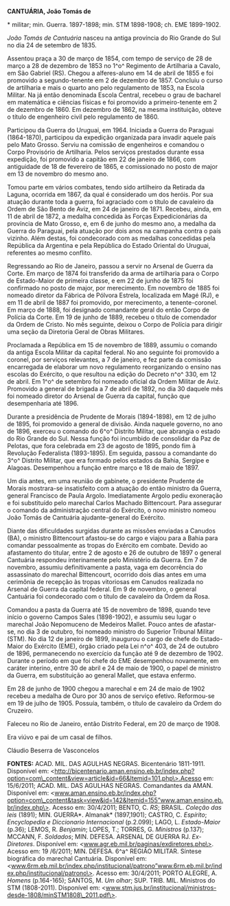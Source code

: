 **CANTUÁRIA, João Tomás de**

\* militar; min. Guerra. 1897-1898; min. STM 1898-1908; ch. EME
1899-1902.

*João Tomás de Cantuária* nasceu na antiga província do Rio Grande do
Sul no dia 24 de setembro de 1835.

Assentou praça a 30 de março de 1854, com tempo de serviço de 28 de
março a 28 de dezembro de 1853 no 1^o^ Regimento de Artilharia a Cavalo,
em São Gabriel (RS). Chegou a alferes-aluno em 14 de abril de 1855 e foi
promovido a segundo-tenente em 2 de dezembro de 1857. Concluiu o curso
de artilharia e mais o quarto ano pelo regulamento de 1853, na Escola
Militar. Na já então denominada Escola Central, recebeu o grau de
bacharel em matemática e ciências físicas e foi promovido a
primeiro-tenente em 2 de dezembro de 1860. Em dezembro de 1862, na mesma
instituição, obteve o título de engenheiro civil pelo regulamento de
1860.

Participou da Guerra do Uruguai, em 1964. Iniciada a Guerra do Paraguai
(1864-1870), participou da expedição organizada para invadir aquele país
pelo Mato Grosso. Serviu na comissão de engenheiros e comandou o Corpo
Provisório de Artilharia. Pelos serviços prestados durante essa
expedição, foi promovido a capitão em 22 de janeiro de 1866, com
antiguidade de 18 de fevereiro de 1865, e comissionado no posto de major
em 13 de novembro do mesmo ano.

Tomou parte em vários combates, tendo sido artilheiro da Retirada da
Laguna, ocorrida em 1867, da qual é considerado um dos heróis. Por sua
atuação durante toda a guerra, foi agraciado com o título de cavaleiro
da Ordem de São Bento de Aviz, em 24 de janeiro de 1871. Recebeu, ainda,
em 11 de abril de 1872, a medalha concedida às Forças Expedicionárias da
província de Mato Grosso, e, em 6 de junho do mesmo ano, a medalha da
Guerra do Paraguai, pela atuação por dois anos na campanha contra o país
vizinho. Além destas, foi condecorado com as medalhas concedidas pela
República da Argentina e pela República do Estado Oriental do Uruguai,
referentes ao mesmo conflito.

Regressando ao Rio de Janeiro, passou a servir no Arsenal de Guerra da
Corte. Em março de 1874 foi transferido da arma de artilharia para o
Corpo de Estado-Maior de primeira classe, e em 22 de junho de 1875 foi
confirmado no posto de major, por merecimento. Em novembro de 1885 foi
nomeado diretor da Fábrica de Pólvora Estrela, localizada em Magé (RJ),
e em 11 de abril de 1887 foi promovido, por merecimento, a
tenente-coronel. Em março de 1888, foi designado comandante geral do
então Corpo de Polícia da Corte. Em 19 de junho de 1889, recebeu o
título de comendador da Ordem de Cristo. No mês seguinte, deixou o Corpo
de Polícia para dirigir uma seção da Diretoria Geral de Obras Militares.

Proclamada a República em 15 de novembro de 1889, assumiu o comando da
antiga Escola Militar da capital federal. No ano seguinte foi promovido
a coronel, por serviços relevantes, a 7 de janeiro, e fez parte da
comissão encarregada de elaborar um novo regulamento reorganizando o
ensino nas escolas do Exército, o que resultou na edição do Decreto n^o^
330, em 12 de abril. Em 1^o^ de setembro foi nomeado oficial da Ordem
Militar de Aviz. Promovido a general de brigada a 7 de abril de 1892, no
dia 30 daquele mês foi nomeado diretor do Arsenal de Guerra da capital,
função que desempenharia até 1896.

Durante a presidência de Prudente de Morais (1894-1898), em 12 de julho
de 1895, foi promovido a general de divisão. Ainda naquele governo, no
ano de 1896, exerceu o comando do 6^o^ Distrito Militar, que abrangia o
estado do Rio Grande do Sul. Nessa função foi incumbido de consolidar da
Paz de Pelotas, que fora celebrada em 23 de agosto de 1895, pondo fim à
Revolução Federalista (1893-1895). Em seguida, passou a comandante do
3^o^ Distrito Militar, que era formado pelos estados da Bahia, Sergipe e
Alagoas. Desempenhou a função entre março e 18 de maio de 1897.

Um dia antes, em uma reunião de gabinete, o presidente Prudente de
Morais mostrara-se insatisfeito com a atuação do então ministro da
Guerra, general Francisco de Paula Argolo. Imediatamente Argolo pediu
exoneração e foi substituído pelo marechal Carlos Machado Bittencourt.
Para assegurar o comando da administração central do Exército, o novo
ministro nomeou João Tomás de Cantuária ajudante-general do Exército.

Diante das dificuldades surgidas durante as missões enviadas a Canudos
(BA), o ministro Bittencourt afastou-se do cargo e viajou para a Bahia
para comandar pessoalmente as tropas do Exército em combate. Devido ao
afastamento do titular, entre 2 de agosto e 26 de outubro de 1897 o
general Cantuária respondeu interinamente pelo Ministério da Guerra. Em
7 de novembro, assumiu definitivamente a pasta, vaga em decorrência do
assassinato do marechal Bittencourt, ocorrido dois dias antes em uma
cerimônia de recepção às tropas vitoriosas em Canudos realizada no
Arsenal de Guerra da capital federal. Em 9 de novembro, o general
Cantuária foi condecorado com o título de cavaleiro da Ordem da Rosa.

Comandou a pasta da Guerra até 15 de novembro de 1898, quando teve
início o governo Campos Sales (1898-1902), e assumiu seu lugar o
marechal João Nepomuceno de Medeiros Mallet. Pouco antes de afastar-se,
no dia 3 de outubro, foi nomeado ministro do Superior Tribunal Militar
(STM). No dia 12 de janeiro de 1899, inaugurou o cargo de chefe do
Estado-Maior do Exército (EME), órgão criado pela Lei n^o^ 403, de 24 de
outubro de 1896, permanecendo no exercício da função até 9 de dezembro
de 1902. Durante o período em que foi chefe do EME desempenhou
novamente, em caráter interino, entre 30 de abril e 24 de maio de 1900,
o papel de ministro da Guerra, em substituição ao general Mallet, que
estava enfermo.

Em 28 de junho de 1900 chegou a marechal e em 24 de maio de 1902 recebeu
a medalha de Ouro por 30 anos de serviço efetivo. Reformou-se em 19 de
julho de 1905. Possuía, também, o título de cavaleiro da Ordem do
Cruzeiro.

Faleceu no Rio de Janeiro, então Distrito Federal, em 20 de março de
1908.

Era viúvo e pai de um casal de filhos.

Cláudio Beserra de Vasconcelos

**FONTES:** ACAD. MIL. DAS AGULHAS NEGRAS. Bicentenário 1811-1911.
Disponível em:
\<http://bicentenario.aman.ensino.eb.br/index.php?option=com\_content&view=article&id=66&Itemid=101.php\>.Acesso
em: 15/6/2011; ACAD. MIL. DAS AGULHAS NEGRAS. Comandantes da AMAN.
Disponível em:
\<www.aman.ensino.eb.br/index.php?option=com\_content&task=view&id=142&Itemid=155”www.aman.ensino.eb.br/index.php\>.
Acesso em: 30/4/2011; BENTO, C. *RS*; BRASIL. *Coleção das leis* (1891);
MIN. GUERRA*. Almanak* (1897,1901); CASTRO, C. *Espírito*; *Encyclopedia
e Diccionario Internacional* (p.2.099); LAGO, L. *Estado-Maior* (p.36);
LEMOS, R. *Benjamin*; LOPES, T.; TORRES, G. *Ministros* (p.137); MCCANN,
F. *Soldados*; MIN. DEFESA. ARSENAL DE GUERRA RJ. *Ex-Diretores*.
Disponível em: \<www.agr.eb.mil.br/paginas/exdiretores.php\>. Acesso em:
19 /6/2011; MIN. DEFESA. 6^a^ REGIÃO MILITAR. Síntese biográfica do
marechal Cantuária. Disponível em:
\<www.6rm.eb.mil.br/index.php/institucional/patrono”www.6rm.eb.mil.br/index.php/institucional/patrono\>.
Acesso em: 30/4/2011; PORTO ALEGRE, A. *Homens* (p.164-165); SANTOS, M.
*Um olhar*; SUP. TRIB. MIL. Ministros do STM (1808-2011). Disponível em:
\<www.stm.jus.br/institucional/ministros-desde-1808/minSTM1808\_2011.pdf\>.
